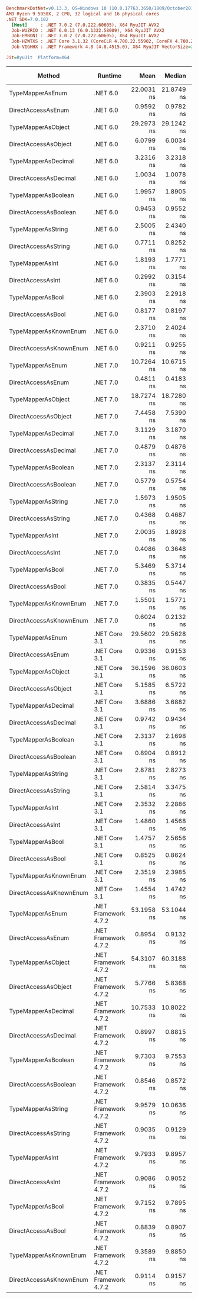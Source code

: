 ``` ini

BenchmarkDotNet=v0.13.3, OS=Windows 10 (10.0.17763.3650/1809/October2018Update/Redstone5), VM=Hyper-V
AMD Ryzen 9 5950X, 2 CPU, 32 logical and 16 physical cores
.NET SDK=7.0.102
  [Host]     : .NET 7.0.2 (7.0.222.60605), X64 RyuJIT AVX2
  Job-WUZRIO : .NET 6.0.13 (6.0.1322.58009), X64 RyuJIT AVX2
  Job-EMBONI : .NET 7.0.2 (7.0.222.60605), X64 RyuJIT AVX2
  Job-HZWTXS : .NET Core 3.1.32 (CoreCLR 4.700.22.55902, CoreFX 4.700.22.56512), X64 RyuJIT AVX2
  Job-VIGHHX : .NET Framework 4.8 (4.8.4515.0), X64 RyuJIT VectorSize=256

Jit=RyuJit  Platform=X64  

```
|                  Method |              Runtime |       Mean |     Median | Ratio |   Gen0 | Allocated | Alloc Ratio |
|------------------------ |--------------------- |-----------:|-----------:|------:|-------:|----------:|------------:|
|        TypeMapperAsEnum |             .NET 6.0 | 22.0031 ns | 21.8749 ns | 24.71 | 0.0014 |      24 B |          NA |
|      DirectAccessAsEnum |             .NET 6.0 |  0.9592 ns |  0.9782 ns |  1.09 |      - |         - |          NA |
|      TypeMapperAsObject |             .NET 6.0 | 29.2973 ns | 29.1242 ns | 33.14 | 0.0029 |      48 B |          NA |
|    DirectAccessAsObject |             .NET 6.0 |  6.0799 ns |  6.0034 ns |  6.88 | 0.0014 |      24 B |          NA |
|     TypeMapperAsDecimal |             .NET 6.0 |  3.2316 ns |  3.2318 ns |  3.66 |      - |         - |          NA |
|   DirectAccessAsDecimal |             .NET 6.0 |  1.0034 ns |  1.0078 ns |  1.13 |      - |         - |          NA |
|     TypeMapperAsBoolean |             .NET 6.0 |  1.9957 ns |  1.8905 ns |  2.25 |      - |         - |          NA |
|   DirectAccessAsBoolean |             .NET 6.0 |  0.9453 ns |  0.9552 ns |  1.07 |      - |         - |          NA |
|      TypeMapperAsString |             .NET 6.0 |  2.5005 ns |  2.4340 ns |  2.82 |      - |         - |          NA |
|    DirectAccessAsString |             .NET 6.0 |  0.7711 ns |  0.8252 ns |  0.91 |      - |         - |          NA |
|         TypeMapperAsInt |             .NET 6.0 |  1.8193 ns |  1.7771 ns |  2.06 |      - |         - |          NA |
|       DirectAccessAsInt |             .NET 6.0 |  0.2992 ns |  0.3154 ns |  0.34 |      - |         - |          NA |
|        TypeMapperAsBool |             .NET 6.0 |  2.3903 ns |  2.2918 ns |  2.70 |      - |         - |          NA |
|      DirectAccessAsBool |             .NET 6.0 |  0.8177 ns |  0.8197 ns |  0.93 |      - |         - |          NA |
|   TypeMapperAsKnownEnum |             .NET 6.0 |  2.3710 ns |  2.4024 ns |  2.69 |      - |         - |          NA |
| DirectAccessAsKnownEnum |             .NET 6.0 |  0.9211 ns |  0.9255 ns |  1.04 |      - |         - |          NA |
|        TypeMapperAsEnum |             .NET 7.0 | 10.7264 ns | 10.6715 ns | 12.17 |      - |         - |          NA |
|      DirectAccessAsEnum |             .NET 7.0 |  0.4811 ns |  0.4183 ns |  0.56 |      - |         - |          NA |
|      TypeMapperAsObject |             .NET 7.0 | 18.7274 ns | 18.7280 ns | 21.24 | 0.0014 |      24 B |          NA |
|    DirectAccessAsObject |             .NET 7.0 |  7.4458 ns |  7.5390 ns |  8.33 | 0.0014 |      24 B |          NA |
|     TypeMapperAsDecimal |             .NET 7.0 |  3.1129 ns |  3.1870 ns |  3.47 |      - |         - |          NA |
|   DirectAccessAsDecimal |             .NET 7.0 |  0.4879 ns |  0.4876 ns |  0.55 |      - |         - |          NA |
|     TypeMapperAsBoolean |             .NET 7.0 |  2.3137 ns |  2.3114 ns |  2.62 |      - |         - |          NA |
|   DirectAccessAsBoolean |             .NET 7.0 |  0.5779 ns |  0.5754 ns |  0.66 |      - |         - |          NA |
|      TypeMapperAsString |             .NET 7.0 |  1.5973 ns |  1.9505 ns |  0.67 |      - |         - |          NA |
|    DirectAccessAsString |             .NET 7.0 |  0.4368 ns |  0.4687 ns |  0.50 |      - |         - |          NA |
|         TypeMapperAsInt |             .NET 7.0 |  2.0035 ns |  1.8928 ns |  2.25 |      - |         - |          NA |
|       DirectAccessAsInt |             .NET 7.0 |  0.4086 ns |  0.3648 ns |  0.47 |      - |         - |          NA |
|        TypeMapperAsBool |             .NET 7.0 |  5.3469 ns |  5.3714 ns |  6.05 |      - |         - |          NA |
|      DirectAccessAsBool |             .NET 7.0 |  0.3835 ns |  0.5447 ns |  0.20 |      - |         - |          NA |
|   TypeMapperAsKnownEnum |             .NET 7.0 |  1.5501 ns |  1.5771 ns |  1.74 |      - |         - |          NA |
| DirectAccessAsKnownEnum |             .NET 7.0 |  0.6024 ns |  0.2132 ns |  1.01 |      - |         - |          NA |
|        TypeMapperAsEnum |        .NET Core 3.1 | 29.5602 ns | 29.5628 ns | 33.53 | 0.0014 |      24 B |          NA |
|      DirectAccessAsEnum |        .NET Core 3.1 |  0.9336 ns |  0.9153 ns |  1.06 |      - |         - |          NA |
|      TypeMapperAsObject |        .NET Core 3.1 | 36.1596 ns | 36.0603 ns | 40.90 | 0.0029 |      48 B |          NA |
|    DirectAccessAsObject |        .NET Core 3.1 |  5.1585 ns |  6.5722 ns |  4.99 | 0.0014 |      24 B |          NA |
|     TypeMapperAsDecimal |        .NET Core 3.1 |  3.6886 ns |  3.6882 ns |  4.17 |      - |         - |          NA |
|   DirectAccessAsDecimal |        .NET Core 3.1 |  0.9742 ns |  0.9434 ns |  1.10 |      - |         - |          NA |
|     TypeMapperAsBoolean |        .NET Core 3.1 |  2.3137 ns |  2.1698 ns |  2.59 |      - |         - |          NA |
|   DirectAccessAsBoolean |        .NET Core 3.1 |  0.8904 ns |  0.8912 ns |  1.01 |      - |         - |          NA |
|      TypeMapperAsString |        .NET Core 3.1 |  2.8781 ns |  2.8273 ns |  3.14 |      - |         - |          NA |
|    DirectAccessAsString |        .NET Core 3.1 |  2.5814 ns |  3.3475 ns |  1.52 |      - |         - |          NA |
|         TypeMapperAsInt |        .NET Core 3.1 |  2.3532 ns |  2.2886 ns |  2.69 |      - |         - |          NA |
|       DirectAccessAsInt |        .NET Core 3.1 |  1.4860 ns |  1.4568 ns |  1.68 |      - |         - |          NA |
|        TypeMapperAsBool |        .NET Core 3.1 |  1.4757 ns |  2.5656 ns |  2.71 |      - |         - |          NA |
|      DirectAccessAsBool |        .NET Core 3.1 |  0.8525 ns |  0.8624 ns |  0.97 |      - |         - |          NA |
|   TypeMapperAsKnownEnum |        .NET Core 3.1 |  2.3519 ns |  2.3985 ns |  2.66 |      - |         - |          NA |
| DirectAccessAsKnownEnum |        .NET Core 3.1 |  1.4554 ns |  1.4742 ns |  1.63 |      - |         - |          NA |
|        TypeMapperAsEnum | .NET Framework 4.7.2 | 53.1958 ns | 53.1044 ns | 60.16 | 0.0038 |      24 B |          NA |
|      DirectAccessAsEnum | .NET Framework 4.7.2 |  0.8954 ns |  0.9132 ns |  1.00 |      - |         - |          NA |
|      TypeMapperAsObject | .NET Framework 4.7.2 | 54.3107 ns | 60.3188 ns | 57.74 | 0.0076 |      48 B |          NA |
|    DirectAccessAsObject | .NET Framework 4.7.2 |  5.7766 ns |  5.8368 ns |  6.54 | 0.0038 |      24 B |          NA |
|     TypeMapperAsDecimal | .NET Framework 4.7.2 | 10.7533 ns | 10.8022 ns | 12.23 |      - |         - |          NA |
|   DirectAccessAsDecimal | .NET Framework 4.7.2 |  0.8997 ns |  0.8815 ns |  0.98 |      - |         - |          NA |
|     TypeMapperAsBoolean | .NET Framework 4.7.2 |  9.7303 ns |  9.7553 ns | 11.01 |      - |         - |          NA |
|   DirectAccessAsBoolean | .NET Framework 4.7.2 |  0.8546 ns |  0.8572 ns |  0.97 |      - |         - |          NA |
|      TypeMapperAsString | .NET Framework 4.7.2 |  9.9579 ns | 10.0636 ns | 11.26 |      - |         - |          NA |
|    DirectAccessAsString | .NET Framework 4.7.2 |  0.9035 ns |  0.9129 ns |  1.02 |      - |         - |          NA |
|         TypeMapperAsInt | .NET Framework 4.7.2 |  9.7933 ns |  9.8957 ns | 10.99 |      - |         - |          NA |
|       DirectAccessAsInt | .NET Framework 4.7.2 |  0.9086 ns |  0.9052 ns |  1.03 |      - |         - |          NA |
|        TypeMapperAsBool | .NET Framework 4.7.2 |  9.7152 ns |  9.7895 ns | 11.00 |      - |         - |          NA |
|      DirectAccessAsBool | .NET Framework 4.7.2 |  0.8839 ns |  0.8907 ns |  1.00 |      - |         - |          NA |
|   TypeMapperAsKnownEnum | .NET Framework 4.7.2 |  9.3589 ns |  9.8850 ns | 10.67 |      - |         - |          NA |
| DirectAccessAsKnownEnum | .NET Framework 4.7.2 |  0.9114 ns |  0.9157 ns |  1.03 |      - |         - |          NA |
